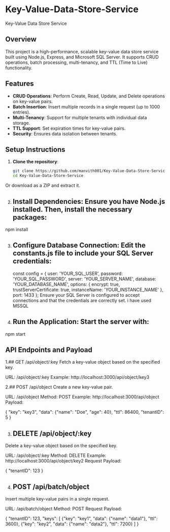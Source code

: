 # Key-Value-Data-Store-Service
Key-Value Data Store Service

## Overview

This project is a high-performance, scalable key-value data store service built using Node.js, Express, and Microsoft SQL Server. It supports CRUD operations, batch processing, multi-tenancy, and TTL (Time to Live) functionality.

## Features

- **CRUD Operations**: Perform Create, Read, Update, and Delete operations on key-value pairs.
- **Batch Insertion**: Insert multiple records in a single request (up to 1000 entries).
- **Multi-Tenancy**: Support for multiple tenants with individual data storage.
- **TTL Support**: Set expiration times for key-value pairs.
- **Security**: Ensures data isolation between tenants.

## Setup Instructions

1. **Clone the repository**:
   ```bash
   git clone https://github.com/manvith001/Key-Value-Data-Store-Service.git
   cd Key-Value-Data-Store-Service
Or download as a ZIP and extract it.

2. ## Install Dependencies: Ensure you have Node.js installed. Then, install the necessary packages:
  npm install


3. ## Configure Database Connection: Edit the constants.js file to include your SQL Server credentials:
   const config = {
    user: 'YOUR_SQL_USER',
    password: 'YOUR_SQL_PASSWORD',
    server: 'YOUR_SERVER_NAME',
    database: 'YOUR_DATABASE_NAME',
    options: {
        encrypt: true,
        trustServerCertificate: true,
        instanceName: 'YOUR_INSTANCE_NAME'
    },
    port: 1433
};
Ensure your SQL Server is configured to accept connections and that the credentials are correctly set.
i have used MSSQL

4. ## Run the Application: Start the server with:
  npm start

##  API Endpoints and Payload
1.## GET /api/object/:key
Fetch a key-value object based on the specified key.

URL: /api/object/:key
Example: http://localhost:3000/api/object/key3

2.## POST /api/object
Create a new key-value pair.

URL: /api/object
Method: POST
Example: http://localhost:3000/api/object
Payload:

{
    "key": "key3",
    "data": {"name": "Doe", "age": 40},
    "ttl": 86400,
    "tenantID": 5
}

3. ## DELETE /api/object/:key
Delete a key-value object based on the specified key.

URL: /api/object/:key
Method: DELETE
Example: http://localhost:3000/api/object/key2
Request Payload:

{
    "tenantID": 123
}

4. ## POST /api/batch/object
Insert multiple key-value pairs in a single request.

URL: /api/batch/object
Method: POST
Request Payload:

{
    "tenantID": 123,
    "keys": [
        {"key": "key1", "data": {"name": "data1"}, "ttl": 3600},
        {"key": "key2", "data": {"name": "data2"}, "ttl": 7200}
    ]
}

